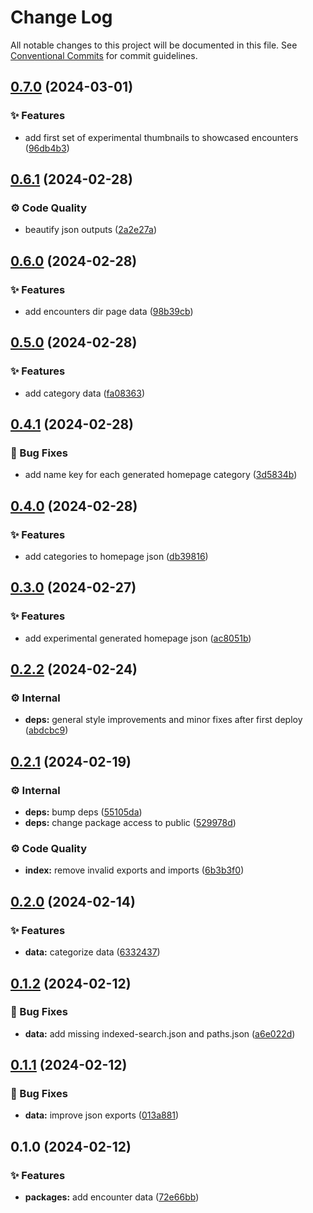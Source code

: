 # Change Log

All notable changes to this project will be documented in this file.
See [Conventional Commits](https://conventionalcommits.org) for commit guidelines.

## [0.7.0](https://github.com/exile-watch/nucleus/compare/@exile-watch/encounter-data@0.6.1...@exile-watch/encounter-data@0.7.0) (2024-03-01)


### ✨ Features

* add first set of experimental thumbnails to showcased encounters ([96db4b3](https://github.com/exile-watch/nucleus/commit/96db4b3a6f61cf2c7f2891b13faa7d5535157f13))



## [0.6.1](https://github.com/exile-watch/nucleus/compare/@exile-watch/encounter-data@0.6.0...@exile-watch/encounter-data@0.6.1) (2024-02-28)


### ⚙️ Code Quality

* beautify json outputs ([2a2e27a](https://github.com/exile-watch/nucleus/commit/2a2e27aebab8f7293a1d0c52259be82f9f2b32ad))



## [0.6.0](https://github.com/exile-watch/nucleus/compare/@exile-watch/encounter-data@0.5.0...@exile-watch/encounter-data@0.6.0) (2024-02-28)


### ✨ Features

* add encounters dir page data ([98b39cb](https://github.com/exile-watch/nucleus/commit/98b39cb95657dffe7e6e1d873f8db55eb45c1a90))



## [0.5.0](https://github.com/exile-watch/nucleus/compare/@exile-watch/encounter-data@0.4.1...@exile-watch/encounter-data@0.5.0) (2024-02-28)


### ✨ Features

* add category data ([fa08363](https://github.com/exile-watch/nucleus/commit/fa08363235f4a665f5c48da21c36788356057032))



## [0.4.1](https://github.com/exile-watch/nucleus/compare/@exile-watch/encounter-data@0.4.0...@exile-watch/encounter-data@0.4.1) (2024-02-28)


### 🐞 Bug Fixes

* add name key for each generated homepage category ([3d5834b](https://github.com/exile-watch/nucleus/commit/3d5834b806b064cf34fd8b1454c36ac7dfb38956))



## [0.4.0](https://github.com/exile-watch/nucleus/compare/@exile-watch/encounter-data@0.3.0...@exile-watch/encounter-data@0.4.0) (2024-02-28)


### ✨ Features

* add categories to homepage json ([db39816](https://github.com/exile-watch/nucleus/commit/db39816322c284f6a28f1423aa837067adc36271))



## [0.3.0](https://github.com/exile-watch/nucleus/compare/@exile-watch/encounter-data@0.2.2...@exile-watch/encounter-data@0.3.0) (2024-02-27)


### ✨ Features

* add experimental generated homepage json ([ac8051b](https://github.com/exile-watch/nucleus/commit/ac8051b6586e8b283549e05573298b5c3378b2e6))



## [0.2.2](https://github.com/exile-watch/nucleus/compare/@exile-watch/encounter-data@0.2.1...@exile-watch/encounter-data@0.2.2) (2024-02-24)


### ⚙️ Internal

* **deps:** general style improvements and minor fixes after first deploy ([abdcbc9](https://github.com/exile-watch/nucleus/commit/abdcbc9c24d89283ea98f846b6502167c07c4251))



## [0.2.1](https://github.com/exile-watch/splinters/compare/@exile-watch/encounter-data@0.2.0...@exile-watch/encounter-data@0.2.1) (2024-02-19)


### ⚙️ Internal

* **deps:** bump deps ([55105da](https://github.com/exile-watch/splinters/commit/55105da46a19104ba3f4f64f5112d05f56bffc2c))
* **deps:** change package access to public ([529978d](https://github.com/exile-watch/splinters/commit/529978d94cb0c0d62f18209662e3ae9ecd1516e2))


### ⚙️ Code Quality

* **index:** remove invalid exports and imports ([6b3b3f0](https://github.com/exile-watch/splinters/commit/6b3b3f080c6cf824e711acaf9047ff5db51cbf02))



## [0.2.0](https://github.com/exile-watch/splinters/compare/@exile-watch/encounter-data@0.1.2...@exile-watch/encounter-data@0.2.0) (2024-02-14)


### ✨ Features

* **data:** categorize data ([6332437](https://github.com/exile-watch/splinters/commit/63324373ae24003c659892b1e5dbcc798894e246))



## [0.1.2](https://github.com/exile-watch/splinters/compare/@exile-watch/encounter-data@0.1.1...@exile-watch/encounter-data@0.1.2) (2024-02-12)


### 🐞 Bug Fixes

* **data:** add missing indexed-search.json and paths.json ([a6e022d](https://github.com/exile-watch/splinters/commit/a6e022d3ec172784d91b2cc7f703d07adb705f83))



## [0.1.1](https://github.com/exile-watch/splinters/compare/@exile-watch/encounter-data@0.1.0...@exile-watch/encounter-data@0.1.1) (2024-02-12)


### 🐞 Bug Fixes

* **data:** improve json exports ([013a881](https://github.com/exile-watch/splinters/commit/013a881876180ac25be6c9780ecc44b28a823d98))



## 0.1.0 (2024-02-12)


### ✨ Features

* **packages:** add encounter data ([72e66bb](https://github.com/exile-watch/splinters/commit/72e66bb5c853d9f3865c78d66b69befe66559b5f))
